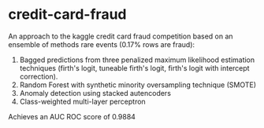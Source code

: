 # credit-card-fraud
An approach to the kaggle credit card fraud competition based on an ensemble of methods rare events (0.17% rows are fraud):

1. Bagged predictions from three penalized maximum likelihood estimation techniques (firth's logit, tuneable firth's logit, firth's logit with intercept correction).
2. Random Forest with synthetic minority oversampling technique (SMOTE)
3. Anomaly detection using stacked autencoders
4. Class-weighted multi-layer perceptron

Achieves an AUC ROC score of 0.9884

